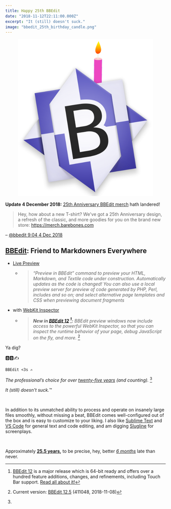 ```yaml
---
title: Happy 25th BBEdit
date: "2018-11-12T22:11:00.000Z"
excerpt: "It (still) doesn't suck."
image: "bbedit_25th_birthday_candle.png"
---
```


<figure class="mw256"><a href="https://www.barebones.com/company/press/bbedit_25_anniversary.html"><img src="bbedit_25th_birthday_candle.png"
 alt="BBEdit birthday candle" /></a></figure>

<div id="20181204-upd1" class="update">

**Update 4 December 2018:**
[25th Anniversary BBEdit merch](https://merch.barebones.com) hath landered!

> Hey, how about a new T-shirt? We've got a 25th Anniversary design, a refresh of the classic, and more goodies for you on the brand new store: <https://merch.barebones.com>

– [@bbedit 9:04 4 Dec 2018](https://twitter.com/bbedit/status/1070000786548158464)

</div>


## [BBEdit](https://www.barebones.com/products/bbedit/): Friend to Markdowners Everywhere

- [Live Preview](https://www.barebones.com/products/bbedit/featuresweb.html)
  + > *“Preview in BBEdit” command to preview your HTML, Markdown, and Textile code under construction. Automatically updates as the code is changed! You can also use a local preview server for preview of code generated by PHP, Perl, includes and so on; and select alternative page templates and CSS when previewing document fragments*

- with
  [WebKit Inspector](https://www.barebones.com/products/bbedit/benefitsstandards.html)
  + > *__New in [BBEdit 12](https://www.barebones.com/support/bbedit/archived_notes.html) [^twelve]:__ BBEdit preview windows now include access to the powerful WebKit Inspector, so that you can inspect the runtime behavior of your page, debug JavaScript on the fly, and more.* [^current]

Ya dig?

🅱️🅱️✍️

	BBEdit <3s ✍︎

*The professional’s choice for over
 [twenty-five years](https://www.barebones.com/company/press/bbedit_25_anniversary.html)
 (and counting).*  [^twenty-five]

 *It (still) doesn't suck.*&trade;

<br />

In addition to its unmatched ability to process and operate on insanely large
 files smoothly, without missing a beat, BBEdit comes well-configured out of
 the box and is easy to customize to your liking. I also like
 [Sublime Text](https://www.sublimetext.com) and
 [VS Code](https://code.visualstudio.com) for general text and code editing, and
 am digging [Slugline](https://slugline.co/) for screenplays.

<br />

[^twelve]: [BBEdit 12](https://www.barebones.com/support/bbedit/archived_notes.html) is a major release which is 64-bit ready and offers over a hundred feature additions, changes, and refinements, including Touch Bar support. [Read all about it!](https://www.barebones.com/products/bbedit/bbedit12.html)

[^current]: Current version:
 [BBEdit 12.5](https://www.barebones.com/support/bbedit/notes-12.5.html)
 (411048, 2018-11-08)

[^twenty-five]:
 Approximately __[25.5 years](https://www.barebones.com/company/press/bbedit_25_anniversary.html),__
 to be precise, hey, better
 *[6&nbsp;months](https://www.barebones.com/company/press/bbedit_25_anniversary.html)*
 late than never.

